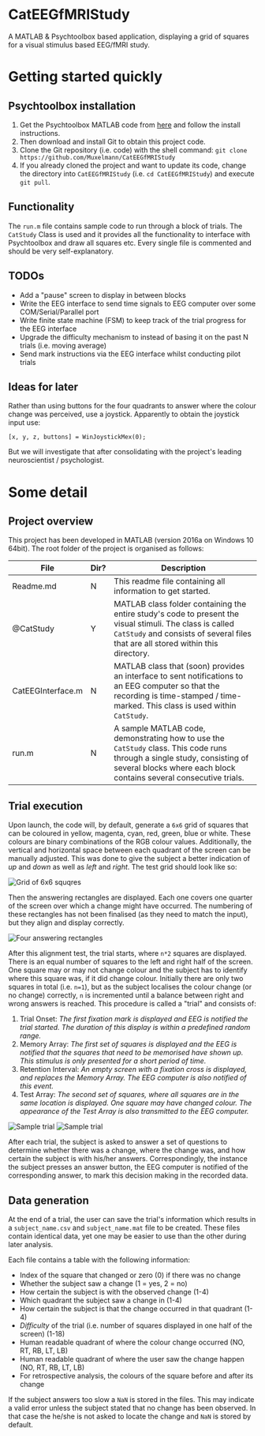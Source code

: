# CatEEGfMRIStudy
A MATLAB & Psychtoolbox based application, displaying a grid of squares for a visual stimulus based EEG/fMRI study.

# Getting started quickly

## Psychtoolbox installation
1. Get the Psychtoolbox MATLAB code from [here](http://psychtoolbox.org/download/) and follow the install instructions.
2. Then download and install Git to obtain this project code.
3. Clone the Git repository (i.e. code) with the shell command: ``git clone https://github.com/Muxelmann/CatEEGfMRIStudy``
4. If you already cloned the project and want to update its code, change the directory into ``CatEEGfMRIStudy`` (i.e. ``cd CatEEGfMRIStudy``) and execute ``git pull``.

## Functionality
The `run.m` file contains sample code to run through a block of trials.
The `CatStudy` Class is used and it provides all the functionality to interface with Psychtoolbox and draw all squares etc.
Every single file is commented and should be very self-explanatory.

## TODOs
- Add a "pause" screen to display in between blocks
- Write the EEG interface to send time signals to EEG computer over some COM/Serial/Parallel port
- Write finite state machine (FSM) to keep track of the trial progress for the EEG interface
- Upgrade the difficulty mechanism to instead of basing it on the past N trials (i.e. moving average)
- Send mark instructions via the EEG interface whilst conducting pilot trials

<!-- more -->

## Ideas for later
Rather than using buttons for the four quadrants to answer where the colour change was perceived, use a joystick. Apparently to obtain the joystick input use:

``[x, y, z, buttons] = WinJoystickMex(0);``

But we will investigate that after consolidating with the project's leading neuroscientist / psychologist.

# Some detail

## Project overview
This project has been developed in MATLAB (version 2016a on Windows 10 64bit). The root folder of the project is organised as follows:

File | Dir? | Description
------- | ------- | -------
Readme.md | N | This readme file containing all information to get started.
@CatStudy | Y | MATLAB class folder containing the entire study's code to present the visual stimuli. The class is called `CatStudy` and consists of several files that are all stored within this directory.
CatEEGInterface.m | N | MATLAB class that (soon) provides an interface to sent notifications to an EEG computer so that the recording is time-stamped / time-marked. This class is used within `CatStudy`.
run.m | N | A sample MATLAB code, demonstrating how to use the `CatStudy` class. This code runs through a single study, consisting of several blocks where each block contains several consecutive trials.

## Trial execution

Upon launch, the code will, by default, generate a `6x6` grid of squares that can be coloured in yellow, magenta, cyan, red, green, blue or white. These colours are binary combinations of the RGB colour values. Additionally, the vertical and horizontal space between each quadrant of the screen can be manually adjusted. This was done to give the subject a better indication of *up* and *down* as well as *left* and *right*. The test grid should look like so:

![Grid of 6x6 squqres](https://raw.githubusercontent.com/Muxelmann/CatEEGfMRIStudy/better-squares/supporting/squares_grid.png)

Then the answering rectangles are displayed. Each one covers one quarter of the screen over which a change might have occurred. The numbering of these rectangles has not been finalised (as they need to match the input), but they align and display correctly.

![Four answering rectangles](https://raw.githubusercontent.com/Muxelmann/CatEEGfMRIStudy/better-squares/supporting/answer_grid.png)

After this alignment test, the trial starts, where `n*2` squares are displayed. There is an equal number of squares to the left and right half of the screen. One square may or may not change colour and the subject has to identify where this square was, if it did change colour. Initially there are only two squares in total (i.e. `n=1`), but as the subject localises the colour change (or no change) correctly, `n` is incremented until a balance between right and wrong answers is reached. This procedure is called a "trial" and consists of:

1. Trial Onset: *The first fixation mark is displayed and EEG is notified the trial started. The duration of this display is within a predefined random range.*
2. Memory Array: *The first set of squares is displayed and the EEG is notified that the squares that need to be memorised have shown up. This stimulus is only presented for a short period of time.*
3. Retention Interval: *An empty screen with a fixation cross is displayed, and replaces the Memory Array. The EEG computer is also notified of this event.*
4. Test Array: *The second set of squares, where all squares are in the same location is displayed. One square may have changed colour. The appearance of the Test Array is also transmitted to the EEG computer.*

![Sample trial](https://raw.githubusercontent.com/Muxelmann/CatEEGfMRIStudy/better-squares/supporting/sample_trial_01.png)
![Sample trial](https://raw.githubusercontent.com/Muxelmann/CatEEGfMRIStudy/better-squares/supporting/sample_trial_02.png)

After each trial, the subject is asked to answer a set of questions to determine whether there was a change, where the change was, and how certain the subject is with his/her answers. Correspondingly, the instance the subject presses an answer button, the EEG computer is notified of the corresponding answer, to mark this decision making in the recorded data.

## Data generation

At the end of a trial, the user can save the trial's information which results in a `subject_name.csv` and `subject_name.mat` file to be created. These files contain identical data, yet one may be easier to use than the other during later analysis.

Each file contains a table with the following information:

- Index of the square that changed or zero (0) if there was no change
- Whether the subject saw a change (1 = yes, 2 = no)
- How certain the subject is with the observed change (1-4)
- Which quadrant the subject saw a change in (1-4)
- How certain the subject is that the change occurred in that quadrant (1-4)
- *Difficulty* of the trial (i.e. number of squares displayed in one half of the screen) (1-18)
- Human readable quadrant of where the colour change occurred (NO, RT, RB, LT, LB)
- Human readable quadrant of where the user saw the change happen  (NO, RT, RB, LT, LB)
- For retrospective analysis, the colours of the square before and after its change

If the subject answers too slow a `NaN` is stored in the files. This may indicate a valid error unless the subject stated that no change has been observed. In that case the he/she is not asked to locate the change and `NaN` is stored by default.


